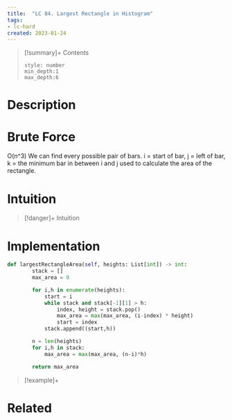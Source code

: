 ```yaml
---
title:  "LC 84. Largest Rectangle in Histogram"
tags:
- lc-hard
created: 2023-01-24
---
```


>[!summary]+ Contents
>```toc
>style: number
>min_depth:1
>max_depth:6
>```

# Description

# Brute Force
O(n^3)
We can find every possible pair of bars.
i = start of bar, j = left of bar, k = the minimum bar in between i and j used to calculate the area of the rectangle.

# Intuition

>[!danger]+ Intuition

# Implementation
```python
def largestRectangleArea(self, heights: List[int]) -> int:
        stack = []
        max_area = 0

        for i,h in enumerate(heights):
            start = i
            while stack and stack[-1][1] > h:
                index, height = stack.pop()
                max_area = max(max_area, (i-index) * height)
                start = index
            stack.append((start,h))

        n = len(heights)
        for i,h in stack:
            max_area = max(max_area, (n-i)*h)

        return max_area
```

>[!example]+ 


# Related
